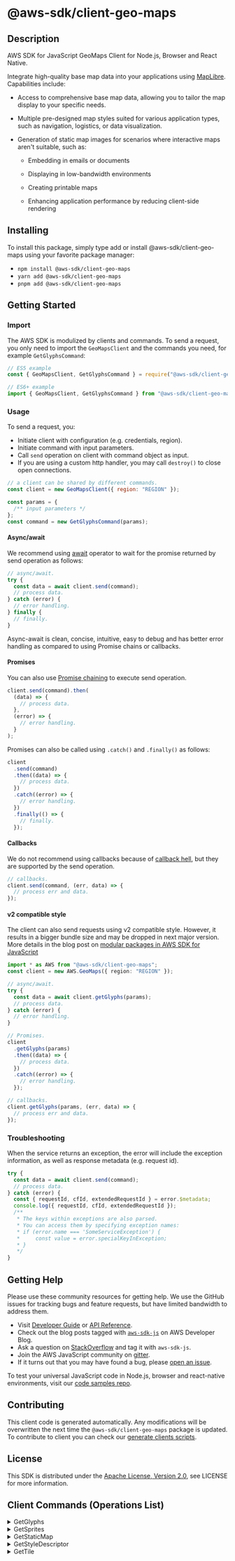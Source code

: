 <!-- generated file, do not edit directly -->

# @aws-sdk/client-geo-maps

## Description

AWS SDK for JavaScript GeoMaps Client for Node.js, Browser and React Native.

<p> Integrate high-quality base map data into your applications using <a href="https://maplibre.org">MapLibre</a>. Capabilities include: </p> <ul> <li> <p>Access to comprehensive base map data, allowing you to tailor the map display to your specific needs.</p> </li> <li> <p>Multiple pre-designed map styles suited for various application types, such as navigation, logistics, or data visualization.</p> </li> <li> <p>Generation of static map images for scenarios where interactive maps aren't suitable, such as:</p> <ul> <li> <p>Embedding in emails or documents</p> </li> <li> <p>Displaying in low-bandwidth environments</p> </li> <li> <p>Creating printable maps</p> </li> <li> <p>Enhancing application performance by reducing client-side rendering</p> </li> </ul> </li> </ul>

## Installing

To install this package, simply type add or install @aws-sdk/client-geo-maps
using your favorite package manager:

- `npm install @aws-sdk/client-geo-maps`
- `yarn add @aws-sdk/client-geo-maps`
- `pnpm add @aws-sdk/client-geo-maps`

## Getting Started

### Import

The AWS SDK is modulized by clients and commands.
To send a request, you only need to import the `GeoMapsClient` and
the commands you need, for example `GetGlyphsCommand`:

```js
// ES5 example
const { GeoMapsClient, GetGlyphsCommand } = require("@aws-sdk/client-geo-maps");
```

```ts
// ES6+ example
import { GeoMapsClient, GetGlyphsCommand } from "@aws-sdk/client-geo-maps";
```

### Usage

To send a request, you:

- Initiate client with configuration (e.g. credentials, region).
- Initiate command with input parameters.
- Call `send` operation on client with command object as input.
- If you are using a custom http handler, you may call `destroy()` to close open connections.

```js
// a client can be shared by different commands.
const client = new GeoMapsClient({ region: "REGION" });

const params = {
  /** input parameters */
};
const command = new GetGlyphsCommand(params);
```

#### Async/await

We recommend using [await](https://developer.mozilla.org/en-US/docs/Web/JavaScript/Reference/Operators/await)
operator to wait for the promise returned by send operation as follows:

```js
// async/await.
try {
  const data = await client.send(command);
  // process data.
} catch (error) {
  // error handling.
} finally {
  // finally.
}
```

Async-await is clean, concise, intuitive, easy to debug and has better error handling
as compared to using Promise chains or callbacks.

#### Promises

You can also use [Promise chaining](https://developer.mozilla.org/en-US/docs/Web/JavaScript/Guide/Using_promises#chaining)
to execute send operation.

```js
client.send(command).then(
  (data) => {
    // process data.
  },
  (error) => {
    // error handling.
  }
);
```

Promises can also be called using `.catch()` and `.finally()` as follows:

```js
client
  .send(command)
  .then((data) => {
    // process data.
  })
  .catch((error) => {
    // error handling.
  })
  .finally(() => {
    // finally.
  });
```

#### Callbacks

We do not recommend using callbacks because of [callback hell](http://callbackhell.com/),
but they are supported by the send operation.

```js
// callbacks.
client.send(command, (err, data) => {
  // process err and data.
});
```

#### v2 compatible style

The client can also send requests using v2 compatible style.
However, it results in a bigger bundle size and may be dropped in next major version. More details in the blog post
on [modular packages in AWS SDK for JavaScript](https://aws.amazon.com/blogs/developer/modular-packages-in-aws-sdk-for-javascript/)

```ts
import * as AWS from "@aws-sdk/client-geo-maps";
const client = new AWS.GeoMaps({ region: "REGION" });

// async/await.
try {
  const data = await client.getGlyphs(params);
  // process data.
} catch (error) {
  // error handling.
}

// Promises.
client
  .getGlyphs(params)
  .then((data) => {
    // process data.
  })
  .catch((error) => {
    // error handling.
  });

// callbacks.
client.getGlyphs(params, (err, data) => {
  // process err and data.
});
```

### Troubleshooting

When the service returns an exception, the error will include the exception information,
as well as response metadata (e.g. request id).

```js
try {
  const data = await client.send(command);
  // process data.
} catch (error) {
  const { requestId, cfId, extendedRequestId } = error.$metadata;
  console.log({ requestId, cfId, extendedRequestId });
  /**
   * The keys within exceptions are also parsed.
   * You can access them by specifying exception names:
   * if (error.name === 'SomeServiceException') {
   *     const value = error.specialKeyInException;
   * }
   */
}
```

## Getting Help

Please use these community resources for getting help.
We use the GitHub issues for tracking bugs and feature requests, but have limited bandwidth to address them.

- Visit [Developer Guide](https://docs.aws.amazon.com/sdk-for-javascript/v3/developer-guide/welcome.html)
  or [API Reference](https://docs.aws.amazon.com/AWSJavaScriptSDK/v3/latest/index.html).
- Check out the blog posts tagged with [`aws-sdk-js`](https://aws.amazon.com/blogs/developer/tag/aws-sdk-js/)
  on AWS Developer Blog.
- Ask a question on [StackOverflow](https://stackoverflow.com/questions/tagged/aws-sdk-js) and tag it with `aws-sdk-js`.
- Join the AWS JavaScript community on [gitter](https://gitter.im/aws/aws-sdk-js-v3).
- If it turns out that you may have found a bug, please [open an issue](https://github.com/aws/aws-sdk-js-v3/issues/new/choose).

To test your universal JavaScript code in Node.js, browser and react-native environments,
visit our [code samples repo](https://github.com/aws-samples/aws-sdk-js-tests).

## Contributing

This client code is generated automatically. Any modifications will be overwritten the next time the `@aws-sdk/client-geo-maps` package is updated.
To contribute to client you can check our [generate clients scripts](https://github.com/aws/aws-sdk-js-v3/tree/main/scripts/generate-clients).

## License

This SDK is distributed under the
[Apache License, Version 2.0](http://www.apache.org/licenses/LICENSE-2.0),
see LICENSE for more information.

## Client Commands (Operations List)

<details>
<summary>
GetGlyphs
</summary>

[Command API Reference](https://docs.aws.amazon.com/AWSJavaScriptSDK/v3/latest/client/geo-maps/command/GetGlyphsCommand/) / [Input](https://docs.aws.amazon.com/AWSJavaScriptSDK/v3/latest/Package/-aws-sdk-client-geo-maps/Interface/GetGlyphsCommandInput/) / [Output](https://docs.aws.amazon.com/AWSJavaScriptSDK/v3/latest/Package/-aws-sdk-client-geo-maps/Interface/GetGlyphsCommandOutput/)

</details>
<details>
<summary>
GetSprites
</summary>

[Command API Reference](https://docs.aws.amazon.com/AWSJavaScriptSDK/v3/latest/client/geo-maps/command/GetSpritesCommand/) / [Input](https://docs.aws.amazon.com/AWSJavaScriptSDK/v3/latest/Package/-aws-sdk-client-geo-maps/Interface/GetSpritesCommandInput/) / [Output](https://docs.aws.amazon.com/AWSJavaScriptSDK/v3/latest/Package/-aws-sdk-client-geo-maps/Interface/GetSpritesCommandOutput/)

</details>
<details>
<summary>
GetStaticMap
</summary>

[Command API Reference](https://docs.aws.amazon.com/AWSJavaScriptSDK/v3/latest/client/geo-maps/command/GetStaticMapCommand/) / [Input](https://docs.aws.amazon.com/AWSJavaScriptSDK/v3/latest/Package/-aws-sdk-client-geo-maps/Interface/GetStaticMapCommandInput/) / [Output](https://docs.aws.amazon.com/AWSJavaScriptSDK/v3/latest/Package/-aws-sdk-client-geo-maps/Interface/GetStaticMapCommandOutput/)

</details>
<details>
<summary>
GetStyleDescriptor
</summary>

[Command API Reference](https://docs.aws.amazon.com/AWSJavaScriptSDK/v3/latest/client/geo-maps/command/GetStyleDescriptorCommand/) / [Input](https://docs.aws.amazon.com/AWSJavaScriptSDK/v3/latest/Package/-aws-sdk-client-geo-maps/Interface/GetStyleDescriptorCommandInput/) / [Output](https://docs.aws.amazon.com/AWSJavaScriptSDK/v3/latest/Package/-aws-sdk-client-geo-maps/Interface/GetStyleDescriptorCommandOutput/)

</details>
<details>
<summary>
GetTile
</summary>

[Command API Reference](https://docs.aws.amazon.com/AWSJavaScriptSDK/v3/latest/client/geo-maps/command/GetTileCommand/) / [Input](https://docs.aws.amazon.com/AWSJavaScriptSDK/v3/latest/Package/-aws-sdk-client-geo-maps/Interface/GetTileCommandInput/) / [Output](https://docs.aws.amazon.com/AWSJavaScriptSDK/v3/latest/Package/-aws-sdk-client-geo-maps/Interface/GetTileCommandOutput/)

</details>
